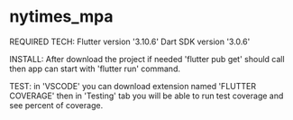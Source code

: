 # nytimes_mpa

REQUIRED TECH:
Flutter version '3.10.6'
Dart SDK version '3.0.6'

INSTALL:
After download the project if needed 'flutter pub get' should call then app can start with 'flutter run' command.

TEST:
in 'VSCODE' you can download extension named 'FLUTTER COVERAGE' then in 'Testing' tab you will be able to run test coverage and see percent of coverage.
